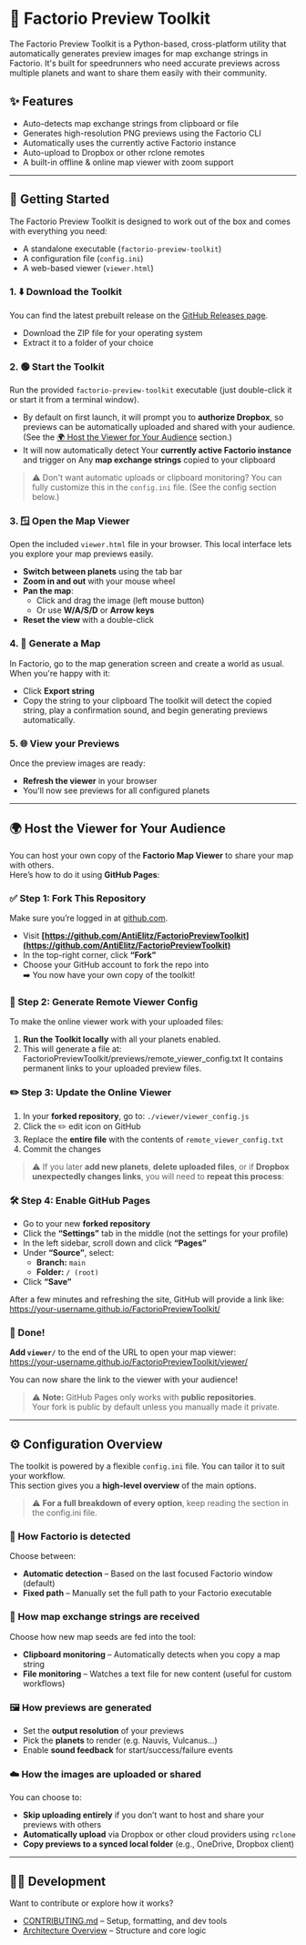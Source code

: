 # 🚀 Factorio Preview Toolkit

The Factorio Preview Toolkit is a Python-based, cross-platform utility 
that automatically generates preview images for map exchange strings in Factorio. 
It's built for speedrunners who need accurate previews across 
multiple planets and want to share them easily with their community.

## ✨ Features
- Auto-detects map exchange strings from clipboard or file  
- Generates high-resolution PNG previews using the Factorio CLI  
- Automatically uses the currently active Factorio instance
- Auto-upload to Dropbox or other rclone remotes  
- A built-in offline & online map viewer with zoom support  

---

## 🧭 Getting Started

The Factorio Preview Toolkit is designed to work out of the box and comes with everything you need:  
- A standalone executable (`factorio-preview-toolkit`)  
- A configuration file (`config.ini`)  
- A web-based viewer (`viewer.html`)  

### 1. ⬇️ Download the Toolkit
You can find the latest prebuilt release on the [GitHub Releases page](https://github.com/AntiElitz/FactorioPreviewToolkit/releases).
- Download the ZIP file for your operating system
- Extract it to a folder of your choice

### 2. 🟢 Start the Toolkit
Run the provided `factorio-preview-toolkit` executable (just double-click it or start it from a terminal window).
- By default on first launch, it will prompt you to **authorize Dropbox**, so previews can be automatically uploaded and shared with your audience. (See the [🌍 Host the Viewer for Your Audience](#🌍-host-the-viewer-for-your-audience) section.)
- It will now automatically detect Your **currently active Factorio instance** and trigger on Any **map exchange strings** copied to your clipboard
>  ⚠️ Don't want automatic uploads or clipboard monitoring? You can fully customize this in the `config.ini` file. (See the config section below.)

### 3. 🪟 Open the Map Viewer
Open the included `viewer.html` file in your browser. This local interface lets you explore your map previews easily.
- **Switch between planets** using the tab bar
- **Zoom in and out** with your mouse wheel
- **Pan the map**:
  - Click and drag the image (left mouse button)
  - Or use **W/A/S/D** or **Arrow keys**
- **Reset the view** with a double-click

### 4. 🎲 Generate a Map
In Factorio, go to the map generation screen and create a world as usual.
When you're happy with it:
- Click **Export string**
- Copy the string to your clipboard
The toolkit will detect the copied string, play a confirmation sound, and begin generating previews automatically.

### 5. 🌐 View your Previews
Once the preview images are ready:
- **Refresh the viewer** in your browser
- You'll now see previews for all configured planets


---
## 🌍 Host the Viewer for Your Audience

You can host your own copy of the **Factorio Map Viewer** to share your map with others.  
Here’s how to do it using **GitHub Pages**:

### ✅ Step 1: Fork This Repository
Make sure you’re logged in at [github.com](https://github.com).
- Visit **[https://github.com/AntiElitz/FactorioPreviewToolkit](https://github.com/AntiElitz/FactorioPreviewToolkit)**
- In the top-right corner, click **“Fork”**
- Choose your GitHub account to fork the repo into  
➡️ You now have your own copy of the toolkit!

### 🧩 Step 2: Generate Remote Viewer Config
To make the online viewer work with your uploaded files:
1. **Run the Toolkit locally** with all your planets enabled.
2. This will generate a file at:
FactorioPreviewToolkit/previews/remote_viewer_config.txt
It contains permanent links to your uploaded preview files.

### ✏️ Step 3: Update the Online Viewer
1. In your **forked repository**, go to: `./viewer/viewer_config.js`
2. Click the ✏️ edit icon on GitHub
3. Replace the **entire file** with the contents of `remote_viewer_config.txt`
4. Commit the changes
> ⚠️ If you later **add new planets**, **delete uploaded files**, or if **Dropbox unexpectedly changes links**, you will need to **repeat this process**:  

### 🛠️ Step 4: Enable GitHub Pages
- Go to your new **forked repository**
- Click the **“Settings”** tab in the middle (not the settings for your profile)
- In the left sidebar, scroll down and click **“Pages”**
- Under **“Source”**, select:
  - **Branch:** `main`
  - **Folder:** `/ (root)`
- Click **“Save”**

After a few minutes and refreshing the site, GitHub will provide a link like: <br>
https://your-username.github.io/FactorioPreviewToolkit/

### 🎉 Done!
**Add `viewer/`** to the end of the URL to open your map viewer:  
https://your-username.github.io/FactorioPreviewToolkit/viewer/

You can now share the link to the viewer with your audience!

> ⚠️ **Note:** GitHub Pages only works with **public repositories**.  
Your fork is public by default unless you manually made it private.
---
## ⚙️ Configuration Overview

The toolkit is powered by a flexible `config.ini` file. You can tailor it to suit your workflow.<br>
This section gives you a **high-level overview** of the main options.
> ⚠️ **For a full breakdown of every option**, keep reading the section in the config.ini file.
> 
### 🧭 How Factorio is detected  
Choose between:
- **Automatic detection** – Based on the last focused Factorio window (default)
- **Fixed path** – Manually set the full path to your Factorio executable

### 🎲 How map exchange strings are received  
Choose how new map seeds are fed into the tool:
- **Clipboard monitoring** – Automatically detects when you copy a map string  
- **File monitoring** – Watches a text file for new content (useful for custom workflows)

### 🖼️ How previews are generated  
- Set the **output resolution** of your previews  
- Pick the **planets** to render (e.g. Nauvis, Vulcanus...)  
- Enable **sound feedback** for start/success/failure events

### ☁️ How the images are uploaded or shared  
You can choose to:
- **Skip uploading entirely** if you don’t want to host and share your previews with others
- **Automatically upload** via Dropbox or other cloud providers using `rclone`
- **Copy previews to a synced local folder** (e.g., OneDrive, Dropbox client)

---
## 👩‍💻 Development
Want to contribute or explore how it works?
- [CONTRIBUTING.md](./CONTRIBUTING.md) – Setup, formatting, and dev tools
- [Architecture Overview](./docs/ARCHITECTURE.md) – Structure and core logic
